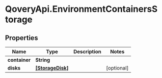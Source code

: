 # QoveryApi.EnvironmentContainersStorage

## Properties

Name | Type | Description | Notes
------------ | ------------- | ------------- | -------------
**container** | **String** |  | 
**disks** | [**[StorageDisk]**](StorageDisk.md) |  | [optional] 


